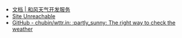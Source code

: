 - [文档 | 和风天气开发服务](https://dev.qweather.com/docs/)
- [Site Unreachable](https://openweathermap.org/)
- [GitHub - chubin/wttr.in: :partly\_sunny: The right way to check the weather](https://github.com/chubin/wttr.in)